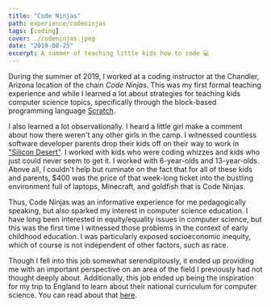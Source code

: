 ```yaml
---
title: "Code Ninjas"
path: experience/codeninjas
tags: [coding]
cover: ./codeninjas.jpeg
date: "2019-08-25"
excerpt: A summer of teaching little kids how to code 💻
---
```


During the summer of 2019, I worked at a coding instructor at the Chandler, Arizona location of the chain *Code Ninjas*. This was my first formal teaching experience and while I learned a lot about strategies for teaching kids computer science topics, specifically through the block-based programming language [Scratch](https://scratch.mit.edu/).

I also learned a lot observationally. I heard a little girl make a comment about how there weren't any other girls in the camp. I witnessed countless software developer parents drop their kids off on their way to work in ["Silicon Desert"](https://techaz.org/rise-silicon-desert-tech-companies-moving/). I worked with kids who were coding whizzes and kids who just could never seem to get it. I worked with 6-year-olds and 13-year-olds. Above all, I couldn't help but ruminate on the fact that for all of these kids and parents, $400 was the price of that week-long ticket into the bustling environment full of laptops, Minecraft, and goldfish that is Code Ninjas.

Thus, Code Ninjas was an informative experience for me pedagogically speaking, but also sparked my interest in computer science education. I have long been interested in equity/equality issues in computer science, but this was the first time I witnessed those problems in the context of early childhood education. I was particularly exposed socioeconomic inequity, which of course is not independent of other factors, such as race.

Though I fell into this job somewhat serendipitously, it ended up providing me with an important perspective on an area of the field I previously had not thought deeply about. Additionally, this job ended up being the inspiration for my trip to England to learn about their national curriculum for computer science. You can read about that [here](https://mandy-davis.com/experience/CSinEngland).

